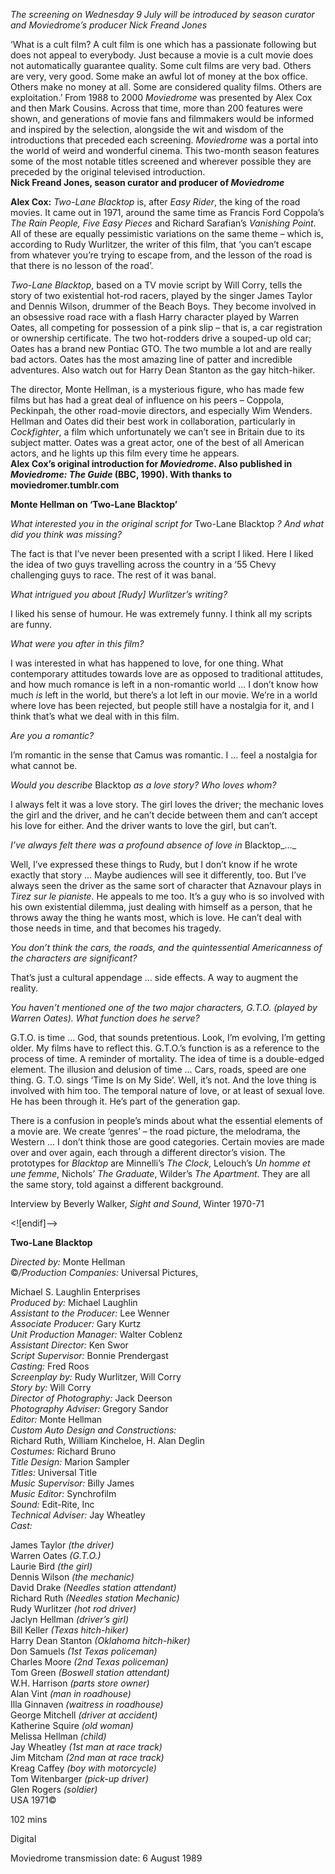 
_The screening on Wednesday 9 July will be introduced by season curator and Moviedrome’s producer Nick Freand Jones_

‘What is a cult film? A cult film is one which has a passionate following but does not appeal to everybody. Just because a movie is a cult movie does not automatically guarantee quality. Some cult films are very bad. Others are very, very good. Some make an awful lot of money at the box office. Others make no money at all. Some are considered quality films. Others are exploitation.’ From 1988 to 2000 _Moviedrome_ was presented by Alex Cox and then Mark Cousins. Across that time, more than 200 features were shown, and generations of movie fans and filmmakers would be informed and inspired by the selection, alongside the wit and wisdom of the introductions that preceded each screening. _Moviedrome_ was a portal into the world of weird and wonderful cinema. This two-month season features some of the most notable titles screened and wherever possible they are preceded by the original televised introduction.  
**Nick Freand Jones, season curator and producer  of _Moviedrome_**

**Alex Cox:** _Two-Lane Blacktop_ is, after _Easy Rider_, the king of the road movies. It came out in 1971, around the same time as Francis Ford Coppola’s _The Rain People, Five Easy Pieces_ and Richard Sarafian’s _Vanishing Point_. All of these are equally pessimistic variations on the same theme – which is, according to Rudy Wurlitzer, the writer of this film, that ‘you can’t escape from whatever you’re trying to escape from, and the lesson of the road is that there is no lesson of the road’.

_Two-Lane Blacktop_, based on a TV movie script by Will Corry, tells the story of two existential hot-rod racers, played by the singer James Taylor and Dennis Wilson, drummer of the Beach Boys. They become involved in an obsessive road race with a flash Harry character played by Warren Oates, all competing for possession of a pink slip – that is, a car registration or ownership certificate. The two hot-rodders drive a souped-up old car; Oates has a brand new Pontiac GTO. The two mumble a lot and are really bad actors. Oates has the most amazing line of patter and incredible adventures. Also watch out for Harry Dean Stanton as the gay hitch-hiker.

The director, Monte Hellman, is a mysterious figure, who has made few films but has had a great deal of influence on his peers – Coppola, Peckinpah, the other road-movie directors, and especially Wim Wenders. Hellman and Oates did their best work in collaboration, particularly in _Cockfighter_, a film which unfortunately we can’t see in Britain due to its subject matter. Oates was a great actor, one of the best of all American actors, and he lights up this film every time he appears.  
**Alex Cox’s original introduction for _Moviedrome_. Also published in _Moviedrome: The Guide_ (BBC, 1990). With thanks to moviedromer.tumblr.com**
<br>

**Monte Hellman on ‘Two-Lane Blacktop’**

_What interested you in the original script for_ Two-Lane Blacktop _? And what did you think was missing?_

The fact is that I’ve never been presented with a script I liked. Here I liked the idea of two guys travelling across the country in a ‘55 Chevy challenging guys to race. The rest of it was banal.

_What intrigued you about [Rudy] Wurlitzer’s writing?_

I liked his sense of humour. He was extremely funny. I think all my scripts  
are funny.

_What were you after in this film?_

I was interested in what has happened to love, for one thing. What contemporary attitudes towards love are as opposed to traditional attitudes, and how much romance is left in a non-romantic world ... I don’t know how much _is_ left in the world, but there’s a lot left in our movie. We’re in a world where love has been rejected, but people still have a nostalgia for it, and I think that’s what we deal with in this film.

_Are you a romantic?_

I’m romantic in the sense that Camus was romantic. I ... feel a nostalgia for what cannot be.

_Would you describe_ Blacktop _as a love story? Who loves whom?_

I always felt it was a love story. The girl loves the driver; the mechanic loves the girl and the driver, and he can’t decide between them and can’t accept his love for either. And the driver wants to love the girl, but can’t.

_I’ve always felt there was a profound absence of love in_ Blacktop_…_

Well, I’ve expressed these things to Rudy, but I don’t know if he wrote exactly that story ... Maybe audiences will see it differently, too. But I’ve always seen the driver as the same sort of character that Aznavour plays in _Tirez sur le pianiste_. He appeals to me too. It’s a guy who is so involved with his own existential dilemma, just dealing with himself as a person, that he throws away the thing he wants most, which is love. He can’t deal with those needs in time, and that becomes his tragedy.

_You don’t think the cars, the roads, and the quintessential Americanness of the characters are significant?_

That’s just a cultural appendage ... side effects. A way to augment the reality.

_You haven’t mentioned one of the two major characters, G.T.O. (played by Warren Oates). What function does he serve?_

G.T.O. is time ... God, that sounds pretentious. Look, I’m evolving, I’m getting older. My films have to reflect this. G.T.O.’s function is as a reference to the process of time. A reminder of mortality. The idea of time is a double-edged element. The illusion and delusion of time ... Cars, roads, speed are one thing. G. T.O. sings ‘Time Is on My Side’. Well, it’s not. And the love thing is involved with him too. The temporal nature of love, or at least of sexual love. He has been through it. He’s part of the generation gap.

There is a confusion in people’s minds about what the essential elements of a movie are. We create ‘genres’ – the road picture, the melodrama, the Western ... I don’t think those are good categories. Certain movies are made over and over again, each through a different director’s vision. The prototypes for _Blacktop_ are Minnelli’s _The Clock_, Lelouch’s _Un homme et une femme_, Nichols’ _The Graduate_, Wilder’s _The Apartment_. They are all the same story, told against a different background.

Interview by Beverly Walker, _Sight and Sound_, Winter 1970-71

<![endif]-->

**Two-Lane Blacktop**

_Directed by:_ Monte Hellman  
©_/Production Companies:_ Universal Pictures,

Michael S. Laughlin Enterprises  
_Produced by:_ Michael Laughlin  
_Assistant to the Producer:_ Lee Wenner  
_Associate Producer:_ Gary Kurtz  
_Unit Production Manager:_ Walter Coblenz  
_Assistant Director:_ Ken Swor  
_Script Supervisor:_ Bonnie Prendergast  
_Casting:_ Fred Roos  
_Screenplay by:_ Rudy Wurlitzer, Will Corry  
_Story by:_ Will Corry  
_Director of Photography:_ Jack Deerson  
_Photography Adviser:_ Gregory Sandor  
_Editor:_ Monte Hellman  
_Custom Auto Design and Constructions:_  
Richard Ruth, William Kincheloe, H. Alan Deglin  
_Costumes:_ Richard Bruno  
_Title Design:_ Marion Sampler  
_Titles:_ Universal Title  
_Music Supervisor:_ Billy James  
_Music Editor:_ Synchrofilm  
_Sound:_ Edit-Rite, Inc  
_Technical Adviser:_ Jay Wheatley  
_Cast:_

James Taylor _(the driver)_  
Warren Oates _(G.T.O.)_  
Laurie Bird _(the girl)_  
Dennis Wilson _(the mechanic)_  
David Drake _(Needles station attendant)_  
Richard Ruth _(Needles station Mechanic)_  
Rudy Wurlitzer _(hot rod driver)_  
Jaclyn Hellman _(driver’s girl)_  
Bill Keller _(Texas hitch-hiker)_  
Harry Dean Stanton _(Oklahoma hitch-hiker)_  
Don Samuels _(1st Texas policeman)_  
Charles Moore _(2nd Texas policeman)_  
Tom Green _(Boswell station attendant)_  
W.H. Harrison _(parts store owner)_  
Alan Vint _(man in roadhouse)_  
Illa Ginnaven _(waitress in roadhouse)_  
George Mitchell _(driver at accident)_  
Katherine Squire _(old woman)_  
Melissa Hellman _(child)_  
Jay Wheatley _(1st man at race track)_  
Jim Mitcham _(2nd man at race track)_  
Kreag Caffey _(boy with motorcycle)_  
Tom Witenbarger _(pick-up driver)_  
Glen Rogers _(soldier)_  
USA 1971©

102 mins

Digital

Moviedrome transmission date: 6 August 1989
<!--stackedit_data:
eyJoaXN0b3J5IjpbMjM2Mjk2OThdfQ==
-->